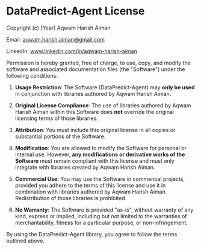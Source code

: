 # DataPredict-Agent License

Copyright (c) [Year] Aqwam Harish Aiman

Email: aqwam.harish.aiman@gmail.com  

LinkedIn: www.linkedin.com/in/aqwam-harish-aiman

Permission is hereby granted, free of charge, to use, copy, and modify the software and associated documentation files (the "Software") under the following conditions:

1. **Usage Restriction**: The Software (DataPredict-Agent) may **only be used** in conjunction with libraries authored by Aqwam Harish Aiman.

2. **Original License Compliance**: The use of libraries authored by Aqwam Harish Aiman within this Software does **not** override the original licensing terms of those libraries.

3. **Attribution**: You must include this original license in all copies or substantial portions of the Software.

4. **Modification**: You are allowed to modify the Software for personal or internal use. However, **any modifications or derivative works of the Software** must remain compliant with this license and must only integrate with libraries created by Aqwam Harish Aiman.

5. **Commercial Use**: You may use the Software in commercial projects, provided you adhere to the terms of this license and use it in combination with libraries authored by Aqwam Harish Aiman. Redistribution of those libraries is prohibited.

6. **No Warranty**: The Software is provided "as-is", without warranty of any kind, express or implied, including but not limited to the warranties of merchantability, fitness for a particular purpose, or non-infringement.

By using the DataPredict-Agent library, you agree to follow the terms outlined above.
